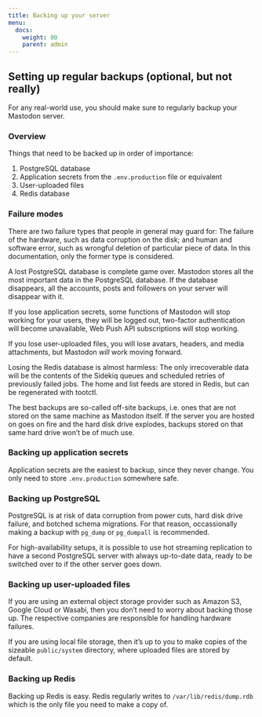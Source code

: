 ```yaml
---
title: Backing up your server
menu:
  docs:
    weight: 80
    parent: admin
---
```


## Setting up regular backups \(optional, but not really\) <a id="setting-up-regular-backups-optional-but-not-really"></a>

For any real-world use, you should make sure to regularly backup your Mastodon server.

### Overview <a id="overview"></a>

Things that need to be backed up in order of importance:

1. PostgreSQL database
2. Application secrets from the `.env.production` file or equivalent
3. User-uploaded files
4. Redis database

### Failure modes <a id="failure-modes"></a>

There are two failure types that people in general may guard for: The failure of the hardware, such as data corruption on the disk; and human and software error, such as wrongful deletion of particular piece of data. In this documentation, only the former type is considered.

A lost PostgreSQL database is complete game over. Mastodon stores all the most important data in the PostgreSQL database. If the database disappears, all the accounts, posts and followers on your server will disappear with it.

If you lose application secrets, some functions of Mastodon will stop working for your users, they will be logged out, two-factor authentication will become unavailable, Web Push API subscriptions will stop working.

If you lose user-uploaded files, you will lose avatars, headers, and media attachments, but Mastodon _will_ work moving forward.

Losing the Redis database is almost harmless: The only irrecoverable data will be the contents of the Sidekiq queues and scheduled retries of previously failed jobs. The home and list feeds are stored in Redis, but can be regenerated with tootctl.

The best backups are so-called off-site backups, i.e. ones that are not stored on the same machine as Mastodon itself. If the server you are hosted on goes on fire and the hard disk drive explodes, backups stored on that same hard drive won’t be of much use.

### Backing up application secrets <a id="backing-up-application-secrets"></a>

Application secrets are the easiest to backup, since they never change. You only need to store `.env.production` somewhere safe.

### Backing up PostgreSQL <a id="backing-up-postgresql"></a>

PostgreSQL is at risk of data corruption from power cuts, hard disk drive failure, and botched schema migrations. For that reason, occassionally making a backup with `pg_dump` or `pg_dumpall` is recommended.

For high-availability setups, it is possible to use hot streaming replication to have a second PostgreSQL server with always up-to-date data, ready to be switched over to if the other server goes down.

### Backing up user-uploaded files <a id="backing-up-user-uploaded-files"></a>

If you are using an external object storage provider such as Amazon S3, Google Cloud or Wasabi, then you don’t need to worry about backing those up. The respective companies are responsible for handling hardware failures.

If you are using local file storage, then it’s up to you to make copies of the sizeable `public/system` directory, where uploaded files are stored by default.

### Backing up Redis <a id="backing-up-redis"></a>

Backing up Redis is easy. Redis regularly writes to `/var/lib/redis/dump.rdb` which is the only file you need to make a copy of.

